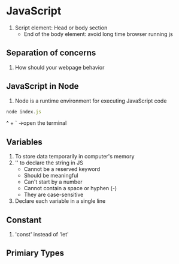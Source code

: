# JavaScript

1. Script element:
   Head or body section
   - End of the body element: avoid long time browser running js

## Separation of concerns

1. How should your webpage behavior

## JavaScript in Node

1. Node is a runtime environment for executing JavaScript code

```javascript
node index.js
```

^ + ` ->open the terminal

## Variables

1. To store data temporarily in computer's memory
2. '' to declare the string in JS
   - Cannot be a reserved keyword
   - Should be meaningful
   - Can't start by a number
   - Cannot contain a space or hyphen (-)
   - They are case-sensitive
3. Declare each variable in a single line

## Constant

1. 'const' instead of 'let'

## Primiary Types

